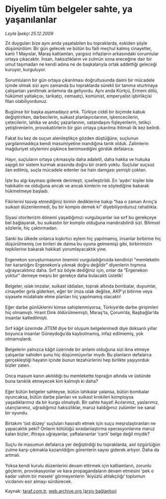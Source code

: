 # Diyelim tüm belgeler sahte, ya yaşanılanlar

*Leyla İpekçi 25.12.2009*

<div class="yazi">Zıt duyguları bize aynı anda yaşatabilen bu topraklarda, eskiden şöyle düşünürdüm: Bir gün gelecek ve bütün bu faili meçhul kalmış cinayetler, kanlı 1 Mayıslar, Maraş katliamları, yargısız infazların arkasındaki sorumlular ortaya çıkacaktır. İnsan, haksızlıkların ve zulmün sona ereceğine dair bir umut taşımadan ne kendi adına ne de başkalarıyla ortak addettiği geleceği kuruyor, kurguluyor. <br/><br/>Sorumluların bir gün ortaya çıkarılması doğrultusunda daimi bir mücadele içinde olmak sizi aynı zamanda bu topraklarda sürekli bir tanıma oturtmaya çalışanları yanıltmak anlamına da geliyordu. Aynı anda Kürtçü, Ermeni dölü, hükümet yaltakçısı, tarikatçı, cemaatçi, komünist, emperyalist işbirlikçisi filan olabiliyordunuz. <br/><br/>Bugünse bir başka aşamadayız artık. Türkiye ciddi bir biçimde kabuk değiştirirken, darbecilerin, suikast planlayıcılarının, işkencecilerin, çetecilerin, lahika ve andıç yazarlarının, vatandaşını fişleyenlerin, tetikçi yetiştirenlerin, provokatörlerin bir gün ortaya çıkarılma ihtimali ilk kez belirdi. <br/><br/>Fakat bu kez de suçun alenileştikçe gözden düştüğüne, suçlunun yargılanmadıkça kendi masumiyetine inandığına tanık olduk. Zalimlerin mağduriyet söylemini pişkince benimsediğini gördük defalarca. <br/><br/>Hayır, suçluların ortaya çıkmasıyla daha adaletli, daha hakka ve hukuka saygılı bir sistem kurmak arasında doğru bir orantı yoktu. Suçlular suçsuz ilan edilmiş, suçla mücadele edenler ise hain damgası yemişti çoktan. <br/><br/>İşte bu algı kayması giderek derinleşti, içselleştirildi. En ‘aydın’ kişiler bile hakikatin ne olduğuna ancak ve ancak kimlerin ne söylediğine bakarak hükmetmeye başladı. <br/><br/>Fikirlerini tasvip etmediğiniz birinin dediklerine bakıp “haa o zaman Arınç’a suikast düzenlenmedi, bu bir komplo demek ki” diyebiliyordunuz rahatlıkla. <br/><br/>Siyasi otoriterizm dönemi yaşadığımızı vurgulayanlar ise sırf bu gerekçeye bel bağlayarak, bu suikastın bir komplo olduğuna inandırabilirdi sizi. Bilimsel sözlerle, hiç çaktırmadan. <br/><br/>Sanki bu ülkede onlarca kışkırtıcı eylem hiç yapılmamış, insanlar birbirine hiç düşürülmemiş (ve birileri de daima bu oyuna gelmemiş) gibi, birbirimizin tepkilerine bakarak hakikati yorumlayacaktık yine. <br/><br/>Ergenekon soruşturmasının önemini vurguladığınızda kendinizi “memleketin her karanlığını Ergenekon’a yıkmak doğru değildir” diyenlerin hışmına uğrayacaktınız daha. Sırf siz böyle dediğiniz için, onlar da “Ergenekon yoktur” demeye meşru bir gerekçe daha bulacaktı üstelik! <br/><br/>Belgeler, ıslak imzalar, suikast iddiaları, toprak altında bombalar, duyumlar, cinayetler gırla giderken, eğer bir imza ıslak değilse, AKP’yi bitirme veya siyasete müdahale etme planları hiç yapılmamış olacaktı! <br/><br/>Eğer darbe günlüklerini kimse sahiplenmiyorsa, Türkiye’de darbe girişimleri hiç olmamıştı. Hrant Dink öldürülmemişti, Maraş’ta, Çorum’da, Başbağlar’da insanlar katledilmişti. <br/><br/>Sırf kâğıt üzerinde JİTEM diye bir oluşum belgelenmedi diye doksanlı yıllar boyunca insanlar Güneydoğu’da kaybolmamış, infaz edilmemiş, yok olmamışlardı. <br/><br/>Belgelerin yalnızca kâğıt üzerinde bir anlamı olduğuna sizi ikna etmeye çalışanlar sahiden şunu hiç düşünmüyorlar mıydı: Bu planların defalarca gerçekleştiği hayatın içinde bunun tezahürlerini hep birlikte yaşıyorduk bizler zaten. <br/><br/>Onca masum kanın akıtıldığı bu memlekette toprağın altında ve üstünde buna tanıklık etmeyecek kim kalmıştı ki daha? <br/><br/>Eğer bütün belgeler sahteyse, bütün lahikalar yalansa, bütün bombalar oyuncaksa, bütün darbe planları ve suikast krokileri komploysa yaşadıklarımız da bir kurgu olmalıydı. Bir sahte hayat! Acılarımız, yaslarımız, utançlarımız, uğradığımız haksızlıklar, maruz kaldığımız zulümler ise sanal bir oyundu. <br/><br/>Birtakım ‘üst düzey’ suçluları hasıraltı etmek için suçu meşrulaştıranları ne yapacaktık peki? Onların kötülüğü sıradanlaştırma operasyonlarına maruz kalan bizler, iftiraya uğrayanlar, yaftalananlar ‘canlı’ belge değil miydik? <br/><br/>Suçlu ile masumun defalarca yer değiştirdiği bu topraklarda, asıl özgürlüğün zulme karşı çıkmakla kazanıldığını görenlerin sayısı giderek artıyor. Daha da artmalı. <br/><br/>Yoksa kendi kurulu düzenlerini devam ettirmek için katliamların, zorunlu göçlerin, provokasyonlar ve kara propagandaların devam etmesini ‘pek o kadar vahim bir mesele’ görmeyenlerin ‘ikiyüzlü ahlakçılığı’ toplumun vicdanını esir almayı sürdürecek. 
              </div>

Kaynak: [taraf.com.tr](http://taraf.com.tr:80/makale/9206.htm), [web.archive.org (arşiv bağlantısı)](http://web.archive.org/web/20100308223437/http://taraf.com.tr:80/makale/9206.htm)
